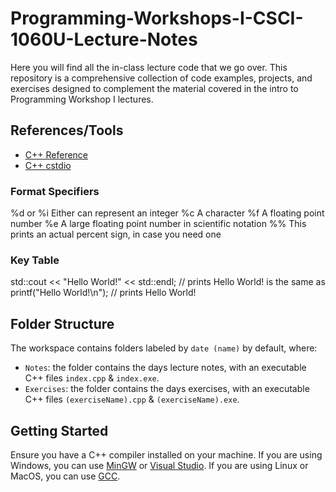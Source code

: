 # Programming-Workshops-I-CSCI-1060U-Lecture-Notes

Here you will find all the in-class lecture code that we go over. This repository is a comprehensive collection of code examples, projects, and exercises designed to complement the material covered in the intro to Programming Workshop I lectures.

## References/Tools

- [C++ Reference](http://www.cplusplus.com/reference/)
- [C++ cstdio](https://cplusplus.com/reference/cstdio/printf/)

### Format Specifiers

%d or %i Either can represent an integer
%c A character
%f A floating point number
%e A large floating point number in scientific notation
%% This prints an actual percent sign, in case you need one

### Key Table

std::cout << "Hello World!" << std::endl; // prints Hello World!
is the same as
printf("Hello World!\n"); // prints Hello World!

## Folder Structure

The workspace contains folders labeled by `date (name)` by default, where:

- `Notes`: the folder contains the days lecture notes, with an executable C++ files `index.cpp` & `index.exe`.
- `Exercises`: the folder contains the days exercises, with an executable C++ files `(exerciseName).cpp` & `(exerciseName).exe`.

## Getting Started

Ensure you have a C++ compiler installed on your machine. If you are using Windows, you can use [MinGW](http://www.mingw.org/) or [Visual Studio](https://visualstudio.microsoft.com/vs/features/cplusplus/). If you are using Linux or MacOS, you can use [GCC](https://gcc.gnu.org/).

